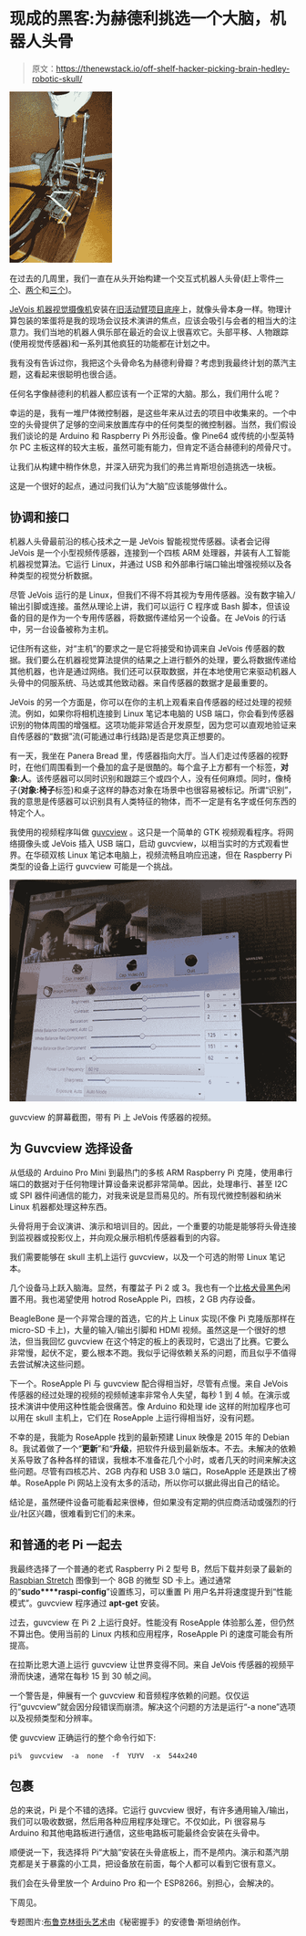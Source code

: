 # 现成的黑客:为赫德利挑选一个大脑，机器人头骨

> 原文：<https://thenewstack.io/off-shelf-hacker-picking-brain-hedley-robotic-skull/>

![](img/e484ecf9ab184145dd587af8c3833ffb.png)

在过去的几周里，我们一直在从头开始构建一个交互式机器人头骨(赶上零件[一个](https://thenewstack.io/off-shelf-hacker-machine-vision-meets-robotic-skull/)、[两个](https://thenewstack.io/off-shelf-hacker-machine-vision-meets-robotic-skull2/)和[三个](https://thenewstack.io/machine-vision-camera-meets-robot-skull/))。

[JeVois 机器视觉摄像机](http://jevois.org/)安装在[旧活动臂项目底座](https://thenewstack.io/off-shelf-hacker-enhance-motor-control-potentiometers/)上，就像头骨本身一样。物理计算包装的笨蛋将是我的现场会议技术演讲的焦点，应该会吸引与会者的相当大的注意力。我们当地的机器人俱乐部在最近的会议上很喜欢它。头部平移、人物跟踪(使用视觉传感器)和一系列其他疯狂的功能都在计划之中。

我有没有告诉过你，我把这个头骨命名为赫德利骨瓣？考虑到我最终计划的蒸汽主题，这看起来很聪明也很合适。

任何名字像赫德利的机器人都应该有一个正常的大脑。那么，我们用什么呢？

幸运的是，我有一堆尸体微控制器，是这些年来从过去的项目中收集来的。一个中空的头骨提供了足够的空间来放置库存中的任何类型的微控制器。当然，我们假设我们谈论的是 Arduino 和 Raspberry Pi 外形设备。像 Pine64 或传统的小型英特尔 PC 主板这样的较大主板，虽然可能有能力，但肯定不适合赫德利的颅骨尺寸。

让我们从构建中稍作休息，并深入研究为我们的弗兰肯斯坦创造挑选一块板。

这是一个很好的起点，通过问我们认为“大脑”应该能够做什么。

## 协调和接口

机器人头骨最前沿的核心技术之一是 JeVois 智能视觉传感器。读者会记得 JeVois 是一个小型视频传感器，连接到一个四核 ARM 处理器，并装有人工智能机器视觉算法。它运行 Linux，并通过 USB 和外部串行端口输出增强视频以及各种类型的视觉分析数据。

尽管 JeVois 运行的是 Linux，但我们不得不将其视为专用传感器。没有数字输入/输出引脚或连接。虽然从理论上讲，我们可以运行 C 程序或 Bash 脚本，但该设备的目的是作为一个专用传感器，将数据传递给另一个设备。在 JeVois 的行话中，另一台设备被称为主机。

记住所有这些，对“主机”的要求之一是它将接受和协调来自 JeVois 传感器的数据。我们要么在机器视觉算法提供的结果之上进行额外的处理，要么将数据传递给其他机器，也许是通过网络。我们还可以获取数据，并在本地使用它来驱动机器人头骨中的伺服系统、马达或其他致动器。来自传感器的数据才是最重要的。

JeVois 的另一个方面是，你可以在你的主机上观看来自传感器的经过处理的视频流。例如，如果你将相机连接到 Linux 笔记本电脑的 USB 端口，你会看到传感器识别的物体周围的增强框。这项功能非常适合开发原型，因为您可以直观地验证来自传感器的“数据”流(可能通过串行线路)是否是您真正想要的。

有一天，我坐在 Panera Bread 里，传感器指向大厅。当人们走过传感器的视野时，在他们周围看到一个叠加的盒子是很酷的。每个盒子上方都有一个标签，**对象:人**。该传感器可以同时识别和跟踪三个或四个人，没有任何麻烦。同时，像椅子(**对象:椅子**标签)和桌子这样的静态对象在场景中也很容易被标记。所谓“识别”，我的意思是传感器可以识别具有人类特征的物体，而不一定是有名字或任何东西的特定个人。

我使用的视频程序叫做 [guvcview](http://guvcview.sourceforge.net/) 。这只是一个简单的 GTK 视频观看程序。将网络摄像头或 JeVois 插入 USB 端口，启动 guvcview，以相当实时的方式观看世界。在华硕双核 Linux 笔记本电脑上，视频流畅且响应迅速，但在 Raspberry Pi 类型的设备上运行 guvcview 可能是一个挑战。

![](img/3c092543769c26772e2ce7a9eba51308.png)

guvcview 的屏幕截图，带有 Pi 上 JeVois 传感器的视频。

## 为 Guvcview 选择设备

从低级的 Arduino Pro Mini 到最热门的多核 ARM Raspberry Pi 克隆，使用串行端口的数据对于任何物理计算设备来说都非常简单。因此，处理串行、甚至 I2C 或 SPI 器件间通信的能力，对我来说是显而易见的。所有现代微控制器和纳米 Linux 机器都处理这种东西。

头骨将用于会议演讲、演示和培训目的。因此，一个重要的功能是能够将头骨连接到监视器或投影仪上，并向观众展示相机传感器看到的内容。

我们需要能够在 skull 主机上运行 guvcview，以及一个可选的附带 Linux 笔记本。

几个设备马上跃入脑海。显然，有覆盆子 Pi 2 或 3。我也有一个[比格犬骨黑色](https://beagleboard.org/black)闲置不用。我也渴望使用 hotrod RoseApple Pi，四核，2 GB 内存设备。

BeagleBone 是一个非常合理的首选，它的片上 Linux 实现(不像 Pi 克隆版那样在 micro-SD 卡上)，大量的输入/输出引脚和 HDMI 视频。虽然这是一个很好的想法，但当我回忆 guvcview 在这个特定的板上的表现时，它退出了比赛。它要么非常慢，起伏不定，要么根本不跑。我似乎记得依赖关系的问题，而且似乎不值得去尝试解决这些问题。

下一个。RoseApple Pi 与 guvcview 配合得相当好，尽管有点慢。来自 JeVois 传感器的经过处理的视频的视频帧速率非常令人失望，每秒 1 到 4 帧。在演示或技术演讲中使用这种性能会很痛苦。像 Arduino 和处理 ide 这样的附加程序也可以用在 skull 主机上，它们在 RoseApple 上运行得相当好，没有问题。

不幸的是，我能为 RoseApple 找到的最新预建 Linux 映像是 2015 年的 Debian 8。我试着做了一个“**更新**”和“**升级**，把软件升级到最新版本。不去。未解决的依赖关系导致了各种各样的错误，我根本不准备花几个小时，或者几天的时间来解决这些问题。尽管有四核芯片、2GB 内存和 USB 3.0 端口，RoseApple 还是跌出了榜单。RoseApple Pi 网站上没有太多的活动，所以你可以据此得出自己的结论。

结论是，虽然硬件设备可能看起来很棒，但如果没有定期的供应商活动或强烈的行业/社区兴趣，很难看到它们的未来。

## 和普通的老 Pi 一起去

我最终选择了一个普通的老式 Raspberry Pi 2 型号 B，然后下载并刻录了最新的 [Raspbian Stretch](https://www.raspberrypi.org/downloads/raspbian/) 图像到一个 8GB 的微型 SD 卡上。通过通常的“**sudo****raspi-config**”设置练习，可以重置 Pi 用户名并将速度提升到“性能模式”。guvcview 程序通过 **apt-get** 安装。

过去，guvcview 在 Pi 2 上运行良好。性能没有 RoseApple 体验那么差，但仍然不算出色。使用当前的 Linux 内核和应用程序，RoseApple Pi 的速度可能会有所提高。

在拉斯比恩大道上运行 guvcview 让世界变得不同。来自 JeVois 传感器的视频平滑而快速，通常在每秒 15 到 30 帧之间。

一个警告是，伸展有一个 guvcview 和音频程序依赖的问题。仅仅运行“guvcview”就会因分段错误而崩溃。解决这个问题的方法是运行“-a none”选项以及视频类型和分辨率。

使 guvcview 正确运行的整个命令行如下:

```
pi%  guvcview  -a  none  -f  YUYV  -x  544x240

```

## 包裹

总的来说，Pi 是个不错的选择。它运行 guvcview 很好，有许多通用输入/输出，我们可以吸收数据，然后用各种应用程序处理它。不仅如此，Pi 很容易与 Arduino 和其他电路板进行通信，这些电路板可能最终会安装在头骨中。

顺便说一下，我选择将 Pi“大脑”安装在头骨底板上，而不是颅内。演示和蒸汽朋克都是关于暴露的小工具，把设备放在前面，每个人都可以看到它很有意义。

我们会在头骨里放一个 Arduino Pro 和一个 ESP8266。别担心，会解决的。

下周见。

专题图片:[布鲁克林街头艺术](http://joabj.com/Photos/2014/1411-SA-Bushwick-Steiner.html)由《秘密握手》的安德鲁·斯坦纳创作。

<svg xmlns:xlink="http://www.w3.org/1999/xlink" viewBox="0 0 68 31" version="1.1"><title>Group</title> <desc>Created with Sketch.</desc></svg>